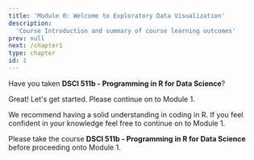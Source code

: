 ```yaml
---
title: 'Module 0: Welcome to Exploratory Data Visualization'
description:
  'Course Introduction and summary of course learning outcomes' 
prev: null
next: /chapter1
type: chapter
id: 1
---
```


<exercise id="1" title="Discovering Visualization" type="slides">

<slides source="chapter0_00_introduction">
</slides>

</exercise>

<exercise id="2" title="Getting Started">

Have you taken **DSCI 511b - Programming in R for Data Science**?


<choice>
<opt text="Yes, I am ready to take DSCI 531 Exploratory Data Visualization" correct="true">

Great! Let's get started. Please continue on to Module 1.

</opt>

<opt text="I have not but I'm feeling confident that I know R well enough" correct="true">

We recommend having a solid understanding in coding in R. If you feel confident in your knowledge feel free to continue on to Module 1. 

</opt>

<opt text="I have not and I have little R coding background">

Please take the course **DSCI 511b - Programming in R for Data Science** before proceeding onto Module 1.

</opt>
</choice>

</exercise>


